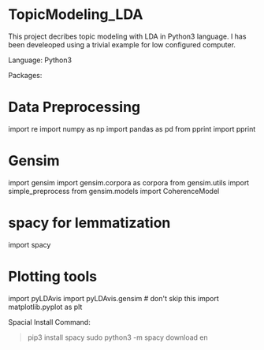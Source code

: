 # TopicModeling_LDA
This project decribes topic modeling with LDA in Python3 language. I has been develeoped using a trivial example for low configured computer. 

Language: Python3

Packages: 
# Data Preprocessing 
import re
import numpy as np
import pandas as pd
from pprint import pprint

# Gensim
import gensim
import gensim.corpora as corpora
from gensim.utils import simple_preprocess
from gensim.models import CoherenceModel

# spacy for lemmatization
import spacy

# Plotting tools
import pyLDAvis
import pyLDAvis.gensim  # don't skip this
import matplotlib.pyplot as plt

Spacial Install Command:
> pip3 install spacy
> sudo python3 -m spacy download en
